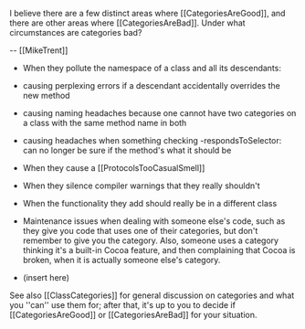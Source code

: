 I believe there are a few distinct areas where [[CategoriesAreGood]], and there are other areas where [[CategoriesAreBad]]. Under what circumstances are categories bad?

-- [[MikeTrent]]


* When they pollute the namespace of a class and all its descendants: 
* causing perplexing errors if a descendant accidentally overrides the new method
* causing naming headaches because one cannot have two categories on a class with the same method name in both
* causing headaches when something checking -respondsToSelector: can no longer be sure if the method's what it should be

* When they cause a [[ProtocolsTooCasualSmell]]
* When they silence compiler warnings that they really shouldn't
* When the functionality they add should really be in a different class
* Maintenance issues when dealing with someone else's code, such as they give you code that uses one of their categories, but don't remember to give you the category.  Also, someone uses a category thinking it's a built-in Cocoa feature, and then complaining that Cocoa is broken, when it is actually someone else's category.
* (insert here)


See also [[ClassCategories]] for general discussion on categories and what you ''can'' use them for; after that, it's up to you to decide if [[CategoriesAreGood]] or [[CategoriesAreBad]] for your situation.